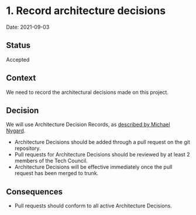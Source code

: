 # 1. Record architecture decisions

Date: 2021-09-03

## Status

Accepted

## Context

We need to record the architectural decisions made on this project.

## Decision

We will use Architecture Decision Records, as [described by Michael Nygard](http://thinkrelevance.com/blog/2011/11/15/documenting-architecture-decisions).

- Architecture Decisions should be added through a pull request on the git repository.
- Pull requests for Architecture Decisions should be reviewed by at least 2 members of the Tech Council.
- Architecture Decisions will be effective immediately once the pull request has been merged to trunk.

## Consequences

- Pull requests should conform to all active Architecture Decisions.
